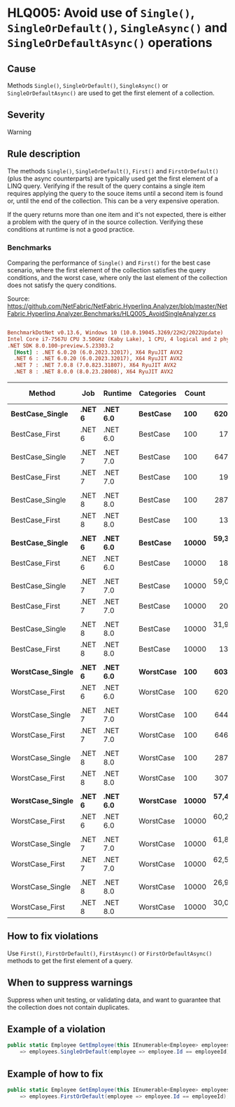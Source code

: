 ﻿# HLQ005: Avoid use of `Single()`, `SingleOrDefault()`, `SingleAsync()` and `SingleOrDefaultAsync()` operations

## Cause

Methods `Single()`, `SingleOrDefault()`, `SingleAsync()` or `SingleOrDefaultAsync()` are used to get the first element of a collection.

## Severity

Warning

## Rule description

The methods `Single()`, `SingleOrDefault()`, `First()` and `FirstOrDefault()` (plus the async counterparts) are typically used get the first element of a LINQ query. Verifying if the result of the query contains a single item requires applying the query to the souce items until a second item is found or, until the end of the collection. This can be a very expensive operation.

If the query returns more than one item and it's not expected, there is either a problem with the query of in the source collection. Verifying these conditions at runtime is not a good practice. 

### Benchmarks

Comparing the performance of `Single()` and `First()` for the best case scenario, where the first element of the collection satisfies the query conditions, and the worst case, where only the last element of the collection does not satisfy the query conditions.

Source: https://github.com/NetFabric/NetFabric.Hyperlinq.Analyzer/blob/master/NetFabric.Hyperlinq.Analyzer.Benchmarks/HLQ005_AvoidSingleAnalyzer.cs

``` ini

BenchmarkDotNet v0.13.6, Windows 10 (10.0.19045.3269/22H2/2022Update)
Intel Core i7-7567U CPU 3.50GHz (Kaby Lake), 1 CPU, 4 logical and 2 physical cores
.NET SDK 8.0.100-preview.5.23303.2
  [Host] : .NET 6.0.20 (6.0.2023.32017), X64 RyuJIT AVX2
  .NET 6 : .NET 6.0.20 (6.0.2023.32017), X64 RyuJIT AVX2
  .NET 7 : .NET 7.0.8 (7.0.823.31807), X64 RyuJIT AVX2
  .NET 8 : .NET 8.0.0 (8.0.23.28008), X64 RyuJIT AVX2


```
|           Method |    Job |  Runtime | Categories | Count |         Mean |        Error |       StdDev |       Median |             Ratio | RatioSD |   Gen0 | Code Size | Allocated | Alloc Ratio |
|----------------- |------- |--------- |----------- |------ |-------------:|-------------:|-------------:|-------------:|------------------:|--------:|-------:|----------:|----------:|------------:|
|  **BestCase_Single** | **.NET 6** | **.NET 6.0** |   **BestCase** |   **100** |    **620.48 ns** |    **10.790 ns** |    **13.646 ns** |    **616.74 ns** |          **baseline** |        **** | **0.0153** |     **547 B** |      **32 B** |            **** |
|   BestCase_First | .NET 6 | .NET 6.0 |   BestCase |   100 |     17.92 ns |     0.197 ns |     0.242 ns |     17.94 ns |     34.66x faster |   0.72x | 0.0153 |     456 B |      32 B |  1.00x more |
|                  |        |          |            |       |              |              |              |              |                   |         |        |           |           |             |
|  BestCase_Single | .NET 7 | .NET 7.0 |   BestCase |   100 |    647.87 ns |     7.507 ns |     5.861 ns |    649.43 ns |          baseline |         | 0.0153 |     510 B |      32 B |             |
|   BestCase_First | .NET 7 | .NET 7.0 |   BestCase |   100 |     19.52 ns |     0.371 ns |     0.329 ns |     19.51 ns |     33.19x faster |   0.69x | 0.0153 |     430 B |      32 B |  1.00x more |
|                  |        |          |            |       |              |              |              |              |                   |         |        |           |           |             |
|  BestCase_Single | .NET 8 | .NET 8.0 |   BestCase |   100 |    287.77 ns |     3.058 ns |     2.554 ns |    287.55 ns |          baseline |         | 0.0153 |   1,036 B |      32 B |             |
|   BestCase_First | .NET 8 | .NET 8.0 |   BestCase |   100 |     13.98 ns |     0.145 ns |     0.129 ns |     13.97 ns |     20.57x faster |   0.20x | 0.0153 |     659 B |      32 B |  1.00x more |
|                  |        |          |            |       |              |              |              |              |                   |         |        |           |           |             |
|  **BestCase_Single** | **.NET 6** | **.NET 6.0** |   **BestCase** | **10000** | **59,386.15 ns** |   **428.718 ns** |   **401.023 ns** | **59,392.95 ns** |          **baseline** |        **** |      **-** |     **547 B** |      **32 B** |            **** |
|   BestCase_First | .NET 6 | .NET 6.0 |   BestCase | 10000 |     18.41 ns |     0.272 ns |     0.213 ns |     18.34 ns | 3,225.926x faster |  49.88x | 0.0153 |     456 B |      32 B |  1.00x more |
|                  |        |          |            |       |              |              |              |              |                   |         |        |           |           |             |
|  BestCase_Single | .NET 7 | .NET 7.0 |   BestCase | 10000 | 59,037.31 ns |   333.439 ns |   260.327 ns | 59,069.24 ns |          baseline |         |      - |     510 B |      32 B |             |
|   BestCase_First | .NET 7 | .NET 7.0 |   BestCase | 10000 |     20.71 ns |     0.955 ns |     2.710 ns |     19.22 ns | 2,894.540x faster | 284.74x | 0.0153 |     430 B |      32 B |  1.00x more |
|                  |        |          |            |       |              |              |              |              |                   |         |        |           |           |             |
|  BestCase_Single | .NET 8 | .NET 8.0 |   BestCase | 10000 | 31,992.80 ns |   280.590 ns |   219.066 ns | 31,943.08 ns |          baseline |         |      - |     883 B |      32 B |             |
|   BestCase_First | .NET 8 | .NET 8.0 |   BestCase | 10000 |     13.83 ns |     0.308 ns |     0.400 ns |     13.75 ns | 2,332.087x faster |  61.31x | 0.0153 |     660 B |      32 B |  1.00x more |
|                  |        |          |            |       |              |              |              |              |                   |         |        |           |           |             |
| **WorstCase_Single** | **.NET 6** | **.NET 6.0** |  **WorstCase** |   **100** |    **603.35 ns** |     **9.153 ns** |     **7.643 ns** |    **601.27 ns** |          **baseline** |        **** | **0.0153** |     **547 B** |      **32 B** |            **** |
|  WorstCase_First | .NET 6 | .NET 6.0 |  WorstCase |   100 |    620.98 ns |     6.142 ns |     5.129 ns |    620.11 ns |      1.03x slower |   0.02x | 0.0153 |     456 B |      32 B |  1.00x more |
|                  |        |          |            |       |              |              |              |              |                   |         |        |           |           |             |
| WorstCase_Single | .NET 7 | .NET 7.0 |  WorstCase |   100 |    644.13 ns |     5.286 ns |     5.875 ns |    642.98 ns |          baseline |         | 0.0153 |     510 B |      32 B |             |
|  WorstCase_First | .NET 7 | .NET 7.0 |  WorstCase |   100 |    646.30 ns |    10.952 ns |     8.550 ns |    644.88 ns |      1.00x slower |   0.02x | 0.0153 |     430 B |      32 B |  1.00x more |
|                  |        |          |            |       |              |              |              |              |                   |         |        |           |           |             |
| WorstCase_Single | .NET 8 | .NET 8.0 |  WorstCase |   100 |    287.32 ns |     2.771 ns |     2.457 ns |    286.77 ns |          baseline |         | 0.0153 |     826 B |      32 B |             |
|  WorstCase_First | .NET 8 | .NET 8.0 |  WorstCase |   100 |    307.45 ns |     3.885 ns |     4.914 ns |    306.72 ns |      1.07x slower |   0.02x | 0.0153 |     639 B |      32 B |  1.00x more |
|                  |        |          |            |       |              |              |              |              |                   |         |        |           |           |             |
| **WorstCase_Single** | **.NET 6** | **.NET 6.0** |  **WorstCase** | **10000** | **57,425.36 ns** | **1,099.017 ns** | **1,079.382 ns** | **57,099.79 ns** |          **baseline** |        **** |      **-** |     **547 B** |      **32 B** |            **** |
|  WorstCase_First | .NET 6 | .NET 6.0 |  WorstCase | 10000 | 60,242.67 ns | 1,124.441 ns | 1,998.693 ns | 59,291.72 ns |      1.05x slower |   0.04x |      - |     456 B |      32 B |  1.00x more |
|                  |        |          |            |       |              |              |              |              |                   |         |        |           |           |             |
| WorstCase_Single | .NET 7 | .NET 7.0 |  WorstCase | 10000 | 61,896.58 ns |   647.584 ns |   636.014 ns | 61,721.18 ns |          baseline |         |      - |     510 B |      32 B |             |
|  WorstCase_First | .NET 7 | .NET 7.0 |  WorstCase | 10000 | 62,517.62 ns |   945.663 ns | 1,776.185 ns | 61,873.28 ns |      1.02x slower |   0.04x |      - |     430 B |      32 B |  1.00x more |
|                  |        |          |            |       |              |              |              |              |                   |         |        |           |           |             |
| WorstCase_Single | .NET 8 | .NET 8.0 |  WorstCase | 10000 | 26,906.21 ns |   331.350 ns |   309.945 ns | 26,867.91 ns |          baseline |         |      - |     765 B |      32 B |             |
|  WorstCase_First | .NET 8 | .NET 8.0 |  WorstCase | 10000 | 30,013.80 ns |   593.585 ns | 1,252.072 ns | 29,412.80 ns |      1.12x slower |   0.05x |      - |     594 B |      32 B |  1.00x more |


## How to fix violations

Use `First()`, `FirstOrDefault()`, `FirstAsync()` or `FirstOrDefaultAsync()` methods to get the first element of a query.

## When to suppress warnings

Suppress when unit testing, or validating data, and want to guarantee that the collection does not contain duplicates.

## Example of a violation

```csharp
public static Employee GetEmployee(this IEnumerable<Employee> employees, int employeeId)
    => employees.SingleOrDefault(employee => employee.Id == employeeId);
```

## Example of how to fix

```csharp
public static Employee GetEmployee(this IEnumerable<Employee> employees, int employeeId)
    => employees.FirstOrDefault(employee => employee.Id == employeeId);
```
